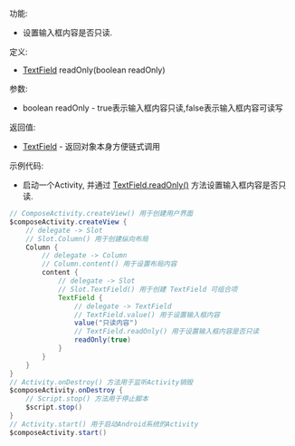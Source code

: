 功能:

+ 设置输入框内容是否只读.

定义:

+ [TextField](/API/UI/Compose/Widget/TextField/README.md) readOnly(boolean readOnly)

参数:

+ boolean readOnly - true表示输入框内容只读,false表示输入框内容可读写

返回值:

+ [TextField](/API/UI/Compose/Widget/TextField/README.md) - 返回对象本身方便链式调用

示例代码:

+ 启动一个Activity, 并通过 [TextField.readOnly()](/API/UI/Compose/Widget/TextField/README.md?id=readOnly)
  方法设置输入框内容是否只读.

```groovy
// ComposeActivity.createView() 用于创建用户界面
$composeActivity.createView {
    // delegate -> Slot
    // Slot.Column() 用于创建纵向布局
    Column {
        // delegate -> Column
        // Column.content() 用于设置布局内容
        content {
            // delegate -> Slot
            // Slot.TextField() 用于创建 TextField 可组合项
            TextField {
                // delegate -> TextField
                // TextField.value() 用于设置输入框内容
                value("只读内容")
                // TextField.readOnly() 用于设置输入框内容是否只读
                readOnly(true)
            }
        }
    }
}
// Activity.onDestroy() 方法用于监听Activity销毁
$composeActivity.onDestroy {
    // Script.stop() 方法用于停止脚本
    $script.stop()
}
// Activity.start() 用于启动Android系统的Activity
$composeActivity.start()
```